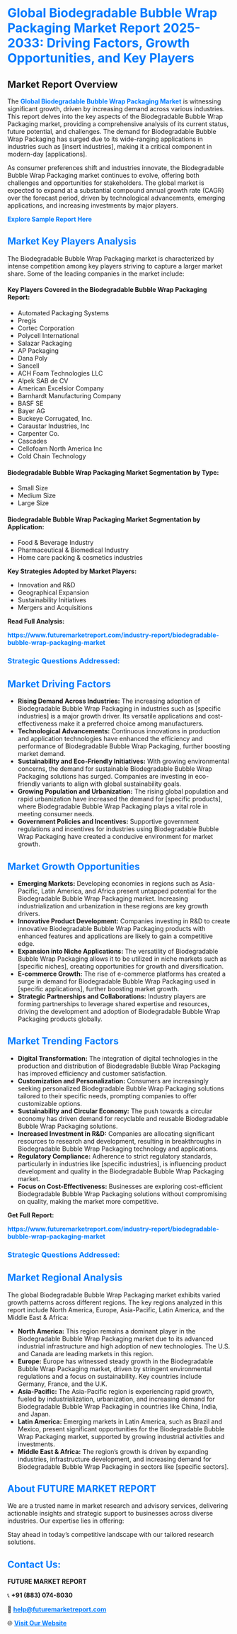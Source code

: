 <h1 style="color: #007BFF;">Global Biodegradable Bubble Wrap Packaging Market Report 2025-2033: Driving Factors, Growth Opportunities, and Key Players</h1>

<section id="overview">
<h2>Market Report Overview</h2>
<p>The <a href="https://www.futuremarketreport.com/industry-report/biodegradable-bubble-wrap-packaging-market" style="color: #007BFF; text-decoration: none;"><strong>Global Biodegradable Bubble Wrap Packaging Market</strong></a> is witnessing significant growth, driven by increasing demand across various industries. This report delves into the key aspects of the Biodegradable Bubble Wrap Packaging market, providing a comprehensive analysis of its current status, future potential, and challenges. The demand for Biodegradable Bubble Wrap Packaging has surged due to its wide-ranging applications in industries such as [insert industries], making it a critical component in modern-day [applications].</p>
<p>As consumer preferences shift and industries innovate, the Biodegradable Bubble Wrap Packaging market continues to evolve, offering both challenges and opportunities for stakeholders. The global market is expected to expand at a substantial compound annual growth rate (CAGR) over the forecast period, driven by technological advancements, emerging applications, and increasing investments by major players.</p>
</section>

<section id="overview">
<p><a href="https://www.futuremarketreport.com/request-sample/reportId=57680" style="color: #007BFF; text-decoration: none;"><strong>Explore Sample Report Here</strong></a></p>
</section>

<section id="key-players">
<h2 style="color: #007BFF;">Market Key Players Analysis</h2>
<p>The Biodegradable Bubble Wrap Packaging market is characterized by intense competition among key players striving to capture a larger market share. Some of the leading companies in the market include:</p>
<h4>Key Players Covered in the Biodegradable Bubble Wrap Packaging Report:</h4>
<ul><li>Automated Packaging Systems</li><li>Pregis</li><li>Cortec Corporation</li><li>Polycell International</li><li>Salazar Packaging</li><li>AP Packaging</li><li>Dana Poly</li><li>Sancell</li><li>ACH Foam Technologies LLC</li><li>Alpek SAB de CV</li><li>American Excelsior Company</li><li>Barnhardt Manufacturing Company</li><li>BASF SE</li><li>Bayer AG</li><li>Buckeye Corrugated, Inc.</li><li>Caraustar Industries, Inc</li><li>Carpenter Co.</li><li>Cascades</li><li>Cellofoam North America Inc</li><li>Cold Chain Technology</li></ul>
<h4>Biodegradable Bubble Wrap Packaging Market Segmentation by Type:</h4>
<ul><li>Small Size</li><li>Medium Size</li><li>Large Size</li></ul>

<h4>Biodegradable Bubble Wrap Packaging Market Segmentation by Application:</h4>
<ul><li>Food &amp; Beverage Industry</li><li>Pharmaceutical &amp; Biomedical Industry</li><li>Home care packing &amp; cosmetics industries</li></ul>
<p><strong>Key Strategies Adopted by Market Players:</strong></p>
<ul>
<li>Innovation and R&D</li>
<li>Geographical Expansion</li>
<li>Sustainability Initiatives</li>
<li>Mergers and Acquisitions</li>
</ul>
</section>

<section>
<p><strong>Read Full Analysis: </strong></p><a href="https://www.futuremarketreport.com/industry-report/biodegradable-bubble-wrap-packaging-market" style="color: #007BFF; text-decoration: none;"><strong>https://www.futuremarketreport.com/industry-report/biodegradable-bubble-wrap-packaging-market</strong></a>
<h3 style="color: #007BFF;">Strategic Questions Addressed:</h3>
</section>

<section id="driving-factors">
<h2 style="color: #007BFF;">Market Driving Factors</h2>
<ul>
<li><strong>Rising Demand Across Industries:</strong> The increasing adoption of Biodegradable Bubble Wrap Packaging in industries such as [specific industries] is a major growth driver. Its versatile applications and cost-effectiveness make it a preferred choice among manufacturers.</li>
<li><strong>Technological Advancements:</strong> Continuous innovations in production and application technologies have enhanced the efficiency and performance of Biodegradable Bubble Wrap Packaging, further boosting market demand.</li>
<li><strong>Sustainability and Eco-Friendly Initiatives:</strong> With growing environmental concerns, the demand for sustainable Biodegradable Bubble Wrap Packaging solutions has surged. Companies are investing in eco-friendly variants to align with global sustainability goals.</li>
<li><strong>Growing Population and Urbanization:</strong> The rising global population and rapid urbanization have increased the demand for [specific products], where Biodegradable Bubble Wrap Packaging plays a vital role in meeting consumer needs.</li>
<li><strong>Government Policies and Incentives:</strong> Supportive government regulations and incentives for industries using Biodegradable Bubble Wrap Packaging have created a conducive environment for market growth.</li>
</ul>
</section>

<section id="growth-opportunities">
<h2 style="color: #007BFF;">Market Growth Opportunities</h2>
<ul>
<li><strong>Emerging Markets:</strong> Developing economies in regions such as Asia-Pacific, Latin America, and Africa present untapped potential for the Biodegradable Bubble Wrap Packaging market. Increasing industrialization and urbanization in these regions are key growth drivers.</li>
<li><strong>Innovative Product Development:</strong> Companies investing in R&D to create innovative Biodegradable Bubble Wrap Packaging products with enhanced features and applications are likely to gain a competitive edge.</li>
<li><strong>Expansion into Niche Applications:</strong> The versatility of Biodegradable Bubble Wrap Packaging allows it to be utilized in niche markets such as [specific niches], creating opportunities for growth and diversification.</li>
<li><strong>E-commerce Growth:</strong> The rise of e-commerce platforms has created a surge in demand for Biodegradable Bubble Wrap Packaging used in [specific applications], further boosting market growth.</li>
<li><strong>Strategic Partnerships and Collaborations:</strong> Industry players are forming partnerships to leverage shared expertise and resources, driving the development and adoption of Biodegradable Bubble Wrap Packaging products globally.</li>
</ul>
</section>

<section id="trending-factors">
<h2 style="color: #007BFF;">Market Trending Factors</h2>
<ul>
<li><strong>Digital Transformation:</strong> The integration of digital technologies in the production and distribution of Biodegradable Bubble Wrap Packaging has improved efficiency and customer satisfaction.</li>
<li><strong>Customization and Personalization:</strong> Consumers are increasingly seeking personalized Biodegradable Bubble Wrap Packaging solutions tailored to their specific needs, prompting companies to offer customizable options.</li>
<li><strong>Sustainability and Circular Economy:</strong> The push towards a circular economy has driven demand for recyclable and reusable Biodegradable Bubble Wrap Packaging solutions.</li>
<li><strong>Increased Investment in R&D:</strong> Companies are allocating significant resources to research and development, resulting in breakthroughs in Biodegradable Bubble Wrap Packaging technology and applications.</li>
<li><strong>Regulatory Compliance:</strong> Adherence to strict regulatory standards, particularly in industries like [specific industries], is influencing product development and quality in the Biodegradable Bubble Wrap Packaging market.</li>
<li><strong>Focus on Cost-Effectiveness:</strong> Businesses are exploring cost-efficient Biodegradable Bubble Wrap Packaging solutions without compromising on quality, making the market more competitive.</li>
</ul>
</section>

<section>
<p><strong>Get Full Report: </strong></p><a href="https://www.futuremarketreport.com/industry-report/biodegradable-bubble-wrap-packaging-market" style="color: #007BFF; text-decoration: none;"><strong>https://www.futuremarketreport.com/industry-report/biodegradable-bubble-wrap-packaging-market</strong></a>
<h3 style="color: #007BFF;">Strategic Questions Addressed:</h3>
</section>


<section id="regional-analysis">
<h2 style="color: #007BFF;">Market Regional Analysis</h2>
<p>The global Biodegradable Bubble Wrap Packaging market exhibits varied growth patterns across different regions. The key regions analyzed in this report include North America, Europe, Asia-Pacific, Latin America, and the Middle East & Africa:</p>
<ul>
<li><strong>North America:</strong> This region remains a dominant player in the Biodegradable Bubble Wrap Packaging market due to its advanced industrial infrastructure and high adoption of new technologies. The U.S. and Canada are leading markets in this region.</li>
<li><strong>Europe:</strong> Europe has witnessed steady growth in the Biodegradable Bubble Wrap Packaging market, driven by stringent environmental regulations and a focus on sustainability. Key countries include Germany, France, and the U.K.</li>
<li><strong>Asia-Pacific:</strong> The Asia-Pacific region is experiencing rapid growth, fueled by industrialization, urbanization, and increasing demand for Biodegradable Bubble Wrap Packaging in countries like China, India, and Japan.</li>
<li><strong>Latin America:</strong> Emerging markets in Latin America, such as Brazil and Mexico, present significant opportunities for the Biodegradable Bubble Wrap Packaging market, supported by growing industrial activities and investments.</li>
<li><strong>Middle East & Africa:</strong> The region’s growth is driven by expanding industries, infrastructure development, and increasing demand for Biodegradable Bubble Wrap Packaging in sectors like [specific sectors].</li>
</ul>
</section>

<footer>
<h2 style="color: #007BFF;">About FUTURE MARKET REPORT</h2>
<p>We are a trusted name in market research and advisory services, delivering actionable insights and strategic support to businesses across diverse industries. Our expertise lies in offering:</p>

<p>Stay ahead in today’s competitive landscape with our tailored research solutions.</p>

<h2 style="color: #007BFF;">Contact Us:</h2>
<p><strong>FUTURE MARKET REPORT</strong></p>
<p>📞 <strong>+91 (883) 074-8030</strong></p>
<p>📧 <strong><a href="mailto:help@futuremarketreport.com" style="color: #007BFF;">help@futuremarketreport.com</a></strong></p>
<p>🌐 <strong><a href="https://www.futuremarketreport.com/" style="color: #007BFF;">Visit Our Website</a></strong></p>
</footer>
